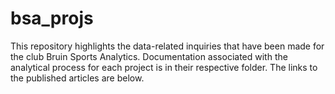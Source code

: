 # bsa_projs

This repository highlights the data-related inquiries that have been made for the club Bruin Sports Analytics. Documentation associated with the analytical process for each project is in their respective folder. The links to the published articles are below. 

